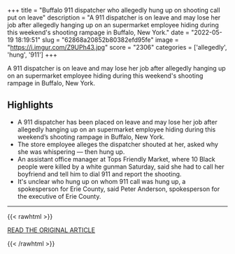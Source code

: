 +++
title = "Buffalo 911 dispatcher who allegedly hung up on shooting call put on leave"
description = "A 911 dispatcher is on leave and may lose her job after allegedly hanging up on an supermarket employee hiding during this weekend's shooting rampage in Buffalo, New York."
date = "2022-05-19 18:19:51"
slug = "62868a20852b80382efd95fe"
image = "https://i.imgur.com/Z9UPh43.jpg"
score = "2306"
categories = ['allegedly', 'hung', '911']
+++

A 911 dispatcher is on leave and may lose her job after allegedly hanging up on an supermarket employee hiding during this weekend's shooting rampage in Buffalo, New York.

## Highlights

- A 911 dispatcher has been placed on leave and may lose her job after allegedly hanging up on an supermarket employee hiding during this weekend’s shooting rampage in Buffalo, New York.
- The store employee alleges the dispatcher shouted at her, asked why she was whispering — then hung up.
- An assistant office manager at Tops Friendly Market, where 10 Black people were killed by a white gunman Saturday, said she had to call her boyfriend and tell him to dial 911 and report the shooting.
- It's unclear who hung up on whom 911 call was hung up, a spokesperson for Erie County, said Peter Anderson, spokesperson for the executive of Erie County.

---

{{< rawhtml >}}
  <p class="article-category">
    <a target="_blank" href="https://www.pbs.org/newshour/nation/buffalo-911-dispatcher-who-allegedly-hung-up-on-shooting-call-put-on-leave">READ THE ORIGINAL ARTICLE</a>
  </p>
{{< /rawhtml >}}
